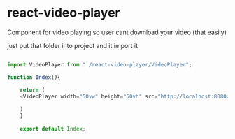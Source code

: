 # react-video-player
Component for video playing so user cant download your video (that easily)


just put that folder into project and it import it 


```javascript

import VideoPlayer from "./react-video-player/VideoPlayer";

function Index(){ 

    return (
    <VideoPlayer width="50vw" height="50vh" src="http://localhost:8080/Database/video/11" className="video-canvas"></VideoPlayer>
    
    )
    }
    
    export default Index;
```
